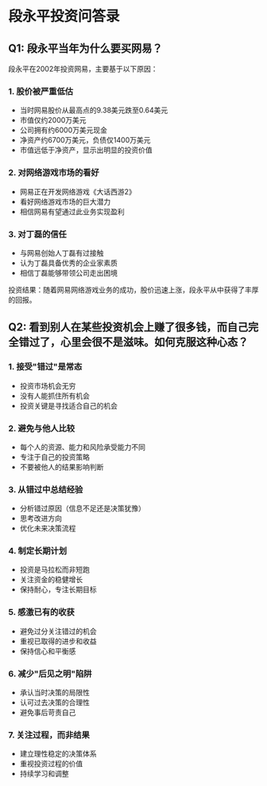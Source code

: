 # 段永平投资问答录

## Q1: 段永平当年为什么要买网易？

段永平在2002年投资网易，主要基于以下原因：

### 1. 股价被严重低估
- 当时网易股价从最高点的9.38美元跌至0.64美元
- 市值仅约2000万美元
- 公司拥有约6000万美元现金
- 净资产约6700万美元，负债仅1400万美元
- 市值远低于净资产，显示出明显的投资价值

### 2. 对网络游戏市场的看好
- 网易正在开发网络游戏《大话西游2》
- 看好网络游戏市场的巨大潜力
- 相信网易有望通过此业务实现盈利

### 3. 对丁磊的信任
- 与网易创始人丁磊有过接触
- 认为丁磊具备优秀的企业家素质
- 相信丁磊能够带领公司走出困境

投资结果：随着网易网络游戏业务的成功，股价迅速上涨，段永平从中获得了丰厚的回报。

## Q2: 看到别人在某些投资机会上赚了很多钱，而自己完全错过了，心里会很不是滋味。如何克服这种心态？

### 1. 接受"错过"是常态
- 投资市场机会无穷
- 没有人能抓住所有机会
- 投资关键是寻找适合自己的机会

### 2. 避免与他人比较
- 每个人的资源、能力和风险承受能力不同
- 专注于自己的投资策略
- 不要被他人的结果影响判断

### 3. 从错过中总结经验
- 分析错过原因（信息不足还是决策犹豫）
- 思考改进方向
- 优化未来决策流程

### 4. 制定长期计划
- 投资是马拉松而非短跑
- 关注资金的稳健增长
- 保持耐心，专注长期目标

### 5. 感激已有的收获
- 避免过分关注错过的机会
- 重视已取得的进步和收益
- 保持信心和平衡感

### 6. 减少"后见之明"陷阱
- 承认当时决策的局限性
- 认可过去决策的合理性
- 避免事后苛责自己

### 7. 关注过程，而非结果
- 建立理性稳定的决策体系
- 重视投资过程的价值
- 持续学习和调整